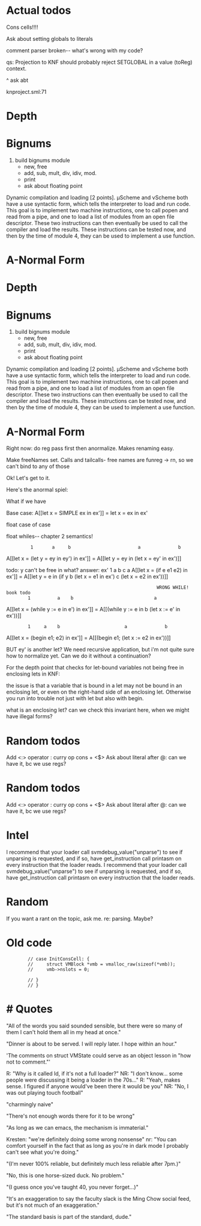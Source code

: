 # Actual todos

Cons cells!!!!

Ask about setting globals to literals

comment parser broken-- what's wrong with my code?

qs: 
Projection to KNF should probably reject SETGLOBAL in a value (toReg) context.

^ ask abt

knproject.sml:71



# Depth

# Bignums 
1. build bignums module 
   - new, free
   - add, sub, mult, div, idiv, mod. 
   - print
   - ask about floating point


Dynamic compilation and loading [2 points]. 
μScheme and vScheme both have a use syntactic form, which tells the interpreter 
to load and run code. This goal is to implement two machine instructions, one to
 call popen and read from a pipe, and one to load a list of modules from an open
  file descriptor. These two instructions can then eventually be used to call 
  the compiler and load the results. These instructions can be tested now, and 
  then by the time of module 4, they can be used to implement a use function.



# A-Normal Form

# Depth

# Bignums 
1. build bignums module 
   - new, free
   - add, sub, mult, div, idiv, mod. 
   - print
   - ask about floating point


Dynamic compilation and loading [2 points]. 
μScheme and vScheme both have a use syntactic form, which tells the interpreter 
to load and run code. This goal is to implement two machine instructions, one to
 call popen and read from a pipe, and one to load a list of modules from an open
  file descriptor. These two instructions can then eventually be used to call 
  the compiler and load the results. These instructions can be tested now, and 
  then by the time of module 4, they can be used to implement a use function.



# A-Normal Form

Right now:
do reg pass first
then anormalize. Makes renaming easy. 

Make freeNames set. Calls and tailcalls- free names are funreg -> rn, so we 
can't bind to any of those

Ok! Let's get to it. 


Here's the anormal spiel:

What if we have 


Base case: 
A[[let x = SIMPLE ex in ex']] = let x = ex in ex'

float case of case 

float whiles-- chapter 2 semantics! 

             1       a     b                         a              b
A[[let x = (let y = ey in ey') in ex']] = A[[let y = ey in (let x = ey' in ex')]]

todo: y can't be free in what? answer: ex'
            1  a b  c                                a 
A[[let x = (if e e1 e2) in ex']]        = A[[let y = e in (if y       b
                                                            (let x = e1 in ex')
                                                                      c
                                                            (let x = e2 in ex'))]]

                                                            WRONG WHILE! book todo
            1          a    b                              a
A[[let x = (while y := e in e') in ex']]  = A[[(while y := e in 
                                                    b 
                                          (let x := e' in ex'))]]

            1     a    b                        a              b
A[[let x = (begin e1; e2) in ex']]  = A[[(begin e1; (let x := e2 in ex'))]]

BUT ey' is another let? We need recursive application, but i'm not quite sure 
how to normalize yet. Can we do it without a continuation?

For the depth point that checks for let-bound variables not being free in 
enclosing lets in KNF: 

the issue is that a variable that is bound in a let may not be bound in an 
enclosing let, or even on the right-hand side of an enclosing let. 
Otherwise you run into trouble not just with let but also with begin.

what is an enclosing let? can we check this invariant here, when we might 
have illegal forms?




# Random todos
Add <:> operator : curry op cons + <$>
Ask about literal after @: can we have it, bc we use regs?
# Random todos
Add <:> operator : curry op cons + <$>
Ask about literal after @: can we have it, bc we use regs?



# Intel

I recommend that your loader call svmdebug_value("unparse") to see if unparsing 
is requested, and if so, have get_instruction call printasm on every 
instruction that the loader reads.
I recommend that your loader call svmdebug_value("unparse") to see if unparsing 
is requested, and if so, have get_instruction call printasm on every 
instruction that the loader reads.


# Random

If you want a rant on the topic, ask me. re: parsing. Maybe?

# Old code
            // case InitConsCell: {
            //     struct VMBlock *vmb = vmalloc_raw(sizeof(*vmb));
            //     vmb->nslots = 0;

            // }
            // }



# # Quotes

"All of the words you said sounded sensible, but there were so many of them 
I can't hold them all in my head at once."

"Dinner is about to be served. I will reply later. I hope within an hour."

'The comments on struct VMState could serve as an object lesson in 
"how not to comment."'

R: "Why is it called ld, if it's not a full loader?"
NR: "I don't know... some people were discussing it being a loader in the 70s..."
R: "Yeah, makes sense. I figured if anyone would've been there it would be you"
NR: "No, I was out playing touch football"


"charmingly naive"

"There's not enough words there for it to be wrong"

"As long as we can emacs, the mechanism is immaterial."

Kresten: "we're definitely doing some wrong nonsense"
nr: "You can comfort yourself in the fact that as long as you're in dark mode
     I probably can't see what you're doing."

"(I'm never 100% reliable, but definitely much less reliable after 7pm.)"

"No, this is one horse-sized duck. No problem."

"(I guess once you've taught 40, you never forget...)"

"It's an exaggeration to say the faculty slack is the Ming Chow social feed,
 but it's not much of an exaggeration."


"The standard basis is part of the standard, dude." 